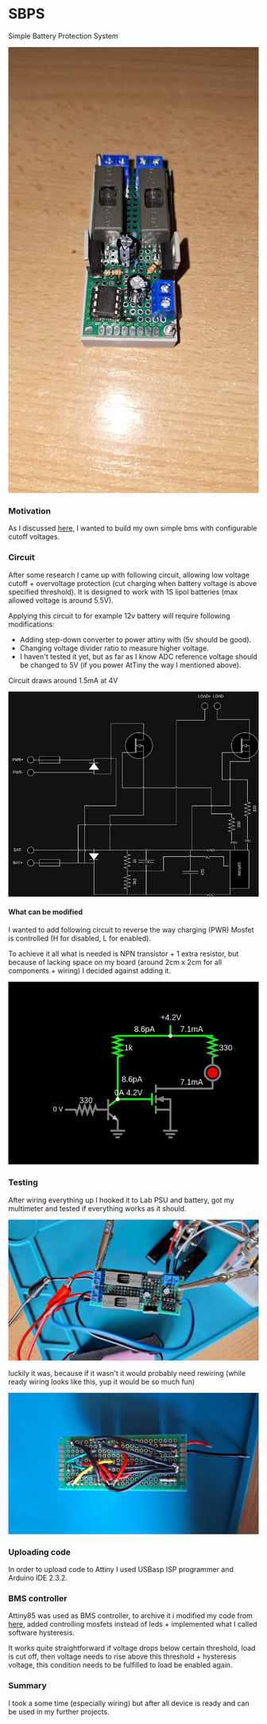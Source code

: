 # SBPS
Simple Battery Protection System

![p3](media/p3.jpg)

### Motivation
As I discussed [here](https://github.com/zNitche/attiny-voltmeter), I wanted to build
my own simple bms with configurable cutoff voltages.

### Circuit
After some research I came up with following circuit,
allowing low voltage cutoff + overvoltage protection (cut charging when battery voltage is above specified threshold).
It is designed to work with 1S lipol batteries (max allowed voltage is around 5.5V).


Applying this circuit to for example 12v battery will require following modifications:
- Adding step-down converter to power attiny with (5v should be good).
- Changing voltage divider ratio to measure higher voltage.
- I haven't tested it yet, but as far as I know ADC reference voltage should be changed to 5V (if you power AtTiny the way I mentioned above). 

Circuit draws around 1.5mA at 4V

![wiring](media/c1.png)

#### What can be modified
I wanted to add following circuit to reverse the way charging (PWR) Mosfet is controlled (H for disabled, L for enabled).

To achieve it all what is needed is NPN transistor + 1 extra resistor, but because of lacking space on my board (around 2cm x 2cm for all components + wiring)
I decided against adding it.

![wiring](media/c2.png)

### Testing
After wiring everything up I hooked it to Lab PSU and battery, got my multimeter and tested if everything works as it should.

![p1](media/p1.jpg)

luckily it was, because if it wasn't it would probably need rewiring (while ready wiring looks like this, yup it would be so much fun)

![p2](media/p2.jpg)

### Uploading code
In order to upload code to Attiny I used USBasp ISP programmer and Arduino IDE 2.3.2.

### BMS controller
Attiny85 was used as BMS controller, to archive it i modified my code from [here](https://github.com/zNitche/attiny-voltmeter),
added controlling mosfets instead of leds + implemented what I called software hysteresis.

It works quite straightforward if voltage drops below certain threshold, load is cut off, then voltage needs to rise
above this threshold + hysteresis voltage, this condition needs to be fulfilled to load be enabled again.

### Summary
I took a some time (especially wiring) but after all device is ready and can be used in my further projects.